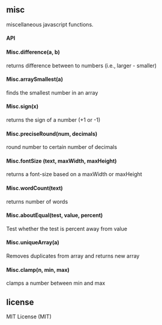 ## misc
miscellaneous javascript functions.

#### API

#### Misc.difference(a, b)
returns difference between to numbers (i.e., larger - smaller)

#### Misc.arraySmallest(a)
finds the smallest number in an array

#### Misc.sign(x)
returns the sign of a number (+1 or -1)

#### Misc.preciseRound(num, decimals)
round number to certain number of decimals

#### Misc.fontSize (text, maxWidth, maxHeight)
returns a font-size based on a maxWidth or maxHeight

#### Misc.wordCount(text)
returns number of words

#### Misc.aboutEqual(test, value, percent)
Test whether the test is percent away from value

#### Misc.uniqueArray(a)
Removes duplicates from array and returns new array

#### Misc.clamp(n, min, max)
clamps a number between min and max

## license
MIT License (MIT)